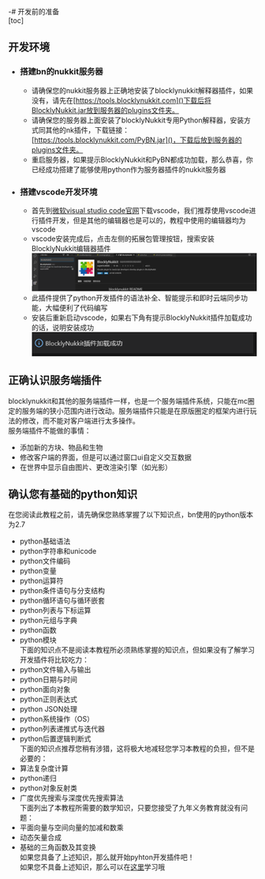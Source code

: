 -# 开发前的准备  
[toc]  
## 开发环境  
- ### 搭建bn的nukkit服务器  
    * 请确保您的nukkit服务器上正确地安装了blocklynukkit解释器插件，如果没有，请先在[https://tools.blocklynukkit.com]()下载后将BlocklyNukkit.jar放到服务器的plugins文件夹。  
    * 请确保您的服务器上面安装了blocklyNukkit专用Python解释器，安装方式同其他的nk插件，下载链接：[https://tools.blocklynukkit.com/PyBN.jar]()，下载后放到服务器的plugins文件夹。  
    * 重启服务器，如果提示BlocklyNukkit和PyBN都成功加载，那么恭喜，你已经成功搭建了能够使用python作为服务器插件的nukkit服务器  
- ### 搭建vscode开发环境  
    * 首先到[微软visual studio code官网](https://code.visualstudio.com/)下载vscode，我们推荐使用vscode进行插件开发，但是其他的编辑器也是可以的，教程中使用的编辑器均为vscode  
    * vscode安装完成后，点击左侧的拓展包管理按钮，搜索安装BlocklyNukkit编辑器插件![](images/screenshot_1597978303749.png)  
    * 此插件提供了python开发插件的语法补全、智能提示和即时云端同步功能，大幅便利了代码编写  
    * 安装后重新启动vscode，如果右下角有提示BlocklyNukkit插件加载成功的话，说明安装成功![](images/screenshot_1597978555654.png)  
## 正确认识服务端插件  
blocklynukkit和其他的服务端插件一样，也是一个服务端插件系统，只能在mc圈定的服务端的狭小范围内进行改动。服务端插件只能是在原版圈定的框架内进行玩法的修改，而不能对客户端进行太多操作。  
服务端插件不能做的事情：  
* 添加新的方块、物品和生物  
* 修改客户端的界面，但是可以通过窗口ui自定义交互数据  
* 在世界中显示自由图片、更改渲染引擎（如光影）  
## 确认您有基础的python知识  
在您阅读此教程之前，请先确保您熟练掌握了以下知识点，bn使用的python版本为2.7  
* python基础语法  
* python字符串和unicode  
* python文件编码  
* python变量  
* python运算符  
* python条件语句与分支结构  
* python循环语句与循环嵌套  
* python列表与下标运算  
* python元组与字典  
* python函数  
* python模块  
下面的知识点不是阅读本教程所必须熟练掌握的知识点，但如果没有了解学习开发插件将比较吃力：  
* python文件输入与输出  
* python日期与时间  
* python面向对象  
* python正则表达式  
* python JSON处理  
* python系统操作（OS）  
* python列表递推式与迭代器  
* python后置逻辑判断式  
下面的知识点推荐您稍有涉猎，这将极大地减轻您学习本教程的负担，但不是必要的：  
* 算法复杂度计算  
* python递归  
* python对象反射类  
* 广度优先搜索与深度优先搜索算法  
下面列出了本教程所需要的数学知识，只要您接受了九年义务教育就没有问题：  
* 平面向量与空间向量的加减和数乘  
* 动态矢量合成  
* 基础的三角函数及其变换  
如果您具备了上述知识，那么就开始pyhton开发插件吧！  
如果您不具备上述知识，那么可以在[这里](https://docs.python.org/zh-cn/)学习哦